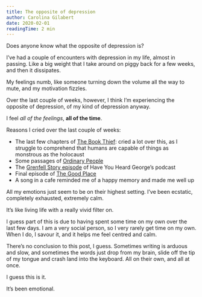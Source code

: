 ```yaml
---
title: The opposite of depression
author: Carolina Gilabert
date: 2020-02-01
readingTime: 2 min
---
```


Does anyone know what the opposite of depression is? 

I’ve had a couple of encounters with depression in my life, almost in passing. Like a big weight that I take around on piggy back for a few weeks, and then it dissipates.

My feelings numb, like someone turning down the volume all the way to mute, and my motivation fizzles.

Over the last couple of weeks, however, I think I’m experiencing the opposite of depression, of my kind of depression anyway.

I feel _all of the feelings_, **all of the time**.

Reasons I cried over the last couple of weeks:

* The last few chapters of [The Book Thief](https://www.hive.co.uk/Product/Markus-Zusak/The-Book-Thief--Includes-a-chapter-from-his-new-book-BRIDGE-OF-CLAY/19375811): cried a lot over this, as I struggle to comprehend that humans are capable of things as monstrous as the holocaust
* Some passages of [Ordinary People](https://www.hive.co.uk/Product/Diana-Evans/Ordinary-People/23350730)
* The [Grenfell Story episode](https://www.bbc.co.uk/programmes/p07qtmfs) of Have You Heard George’s podcast
* Final episode of [The Good Place](https://www.netflix.com/title/80113701)
* A song in a cafe reminded me of a happy memory and made me well up

All my emotions just seem to be on their highest setting. I’ve been ecstatic, completely exhausted, extremely calm. 

It’s like living life with a really vivid filter on.

I guess part of this is due to having spent some time on my own over the last few days. I am a very social person, so I very rarely get time on my own. When I do, I savour it, and it helps me feel centred and calm.

There’s no conclusion to this post, I guess. Sometimes writing is arduous and slow, and sometimes the words just drop from my brain, slide off the tip of my tongue and crash land into the keyboard. All on their own, and all at once.

I guess this is it.

It’s been emotional.
